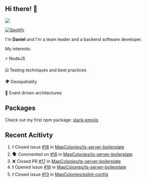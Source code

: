 ## Hi there! 👋

<p>
  <img src="https://github-readme-stats.vercel.app/api?username=syncush&theme=tokyonight">
</p>

[![Spotify](https://novatorem-rust.vercel.app/api/spotify)](https://open.spotify.com/user/syncush)

I'm **Daniel** and I'm a team leader and a backend software developer.

My interests:

⚡ NodeJS

☑️ Testing techniques and best practices

🌍 Geospatiality

🧠 Event driven architectures

## Packages
Check out my first npm package: [slack-emojis](https://www.npmjs.com/package/slack-emojis)

## Recent Acitivty
<!--START_SECTION:activity-->
1. ❗️ Closed issue [#18](https://github.com/MapColonies/ts-server-boilerplate/issues/18) in [MapColonies/ts-server-boilerplate](https://github.com/MapColonies/ts-server-boilerplate)
2. 🗣 Commented on [#18](https://github.com/MapColonies/ts-server-boilerplate/issues/18) in [MapColonies/ts-server-boilerplate](https://github.com/MapColonies/ts-server-boilerplate)
3. ❌ Closed PR [#17](https://github.com/MapColonies/ts-server-boilerplate/pull/17) in [MapColonies/ts-server-boilerplate](https://github.com/MapColonies/ts-server-boilerplate)
4. ❗️ Opened issue [#18](https://github.com/MapColonies/ts-server-boilerplate/issues/18) in [MapColonies/ts-server-boilerplate](https://github.com/MapColonies/ts-server-boilerplate)
5. ❗️ Closed issue [#13](https://github.com/MapColonies/eslint-config/issues/13) in [MapColonies/eslint-config](https://github.com/MapColonies/eslint-config)
<!--END_SECTION:activity-->

